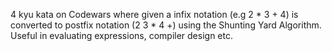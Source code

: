 4 kyu kata on Codewars where given a infix notation (e.g 2 * 3 + 4) is converted to postfix notation (2 3 * 4 +) using the Shunting Yard Algorithm.
Useful in evaluating expressions, compiler design etc.
